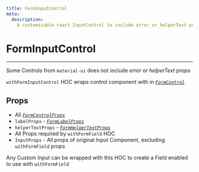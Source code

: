 ```YAML
title: FormInputControl
meta:
  description:
    A customizable react InputControl to include error or helperText props be used with Form.
```

# FormInputControl

---

Some Controls from `material-ui` does not include _error_ or _helperText_ props

`withFormInputControl` HOC wraps control component with in [_`FormControl`_](https://mui.com/api/form-control/)

## Props

- All [_`FormControlProps`_](https://mui.com/api/form-control/#props)
- `labelProps` - [_`FormLabelProps`_](https://mui.com/api/form-label/#props)
- `helperTextProps` - [_`FormHelperTextProps`_](https://mui.com/api/form-helper-text/#props)
- All Props required by `withFormField` HOC
- `InputProps` - All props of original Input Component, excluding `withFormField` props

Any Custom Input can be wrapped with this HOC to create a Field enabled to use with `withFormField`
